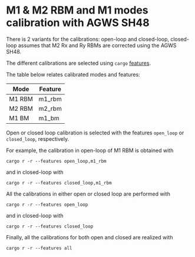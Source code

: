 # M1 & M2 RBM and M1 modes calibration with AGWS SH48

There is 2 variants for the calibrations: open-loop and closed-loop, closed-loop assumes that M2 Rx and Ry RBMs are corrected using the AGWS SH48.

The different calibrations are selected using `cargo` [features](https://doc.rust-lang.org/cargo/reference/features.html). 

The table below relates calibrated modes and features:

| Mode | Feature |
|------|---------|
| M1 RBM | m1_rbm |
| M2 RBM | m2_rbm |
| M1 BM | m1_bm |

Open or closed loop calibration is selected with the features `open_loop` or `closed_loop`, respectively.

For example, the calibration in open-loop of M1 RBM is obtained with
```shell
cargo r -r --features open_loop,m1_rbm  
```
and in closed-loop with
```shell
cargo r -r --features closed_loop,m1_rbm  
```

All the calibrations in either open or closed loop are performed with
```shell
cargo r -r --features open_loop
```
and in closed-loop with
```shell
cargo r -r --features closed_loop
```

Finally, all the calibrations for both open and closed are realized with
```shell
cargo r -r --features all
```

